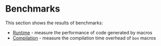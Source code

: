 # Benchmarks

This section shows the results of benchmarks:

-   [Runtime](./benchmarks/runtime) - measure the performance of code generated by macros
-   [Compilation](./benchmarks/compilation) - measure the compilation time overhead of `bon` macros

